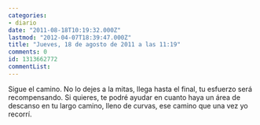```yaml
---
categories:
- diario
date: "2011-08-18T10:19:32.000Z"
lastmod: "2012-04-07T18:39:47.000Z"
title: "Jueves, 18 de agosto de 2011 a las 11:19"
comments: 0
id: 1313662772
commentList:
---
```


Sigue el camino. No lo dejes a la mitas, llega hasta el final, tu esfuerzo será recompensando. Si quieres, te podré ayudar en cuanto haya un área de descanso en tu largo camino, lleno de curvas, ese camino que una vez yo recorrí.